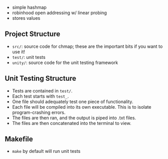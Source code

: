 - simple hashmap 
- robinhood open addressing w/ linear probing
- stores values

## Project Structure
- `src/`: source code for chmap; these are the important bits if you want to use it!
- `test/`: unit tests
- `unity/`: source code for the unit testing framework

## Unit Testing Structure
- Tests are contained in `test/`.
- Each test starts with `test_`.
- One file should adequately test one piece of functionality.
- Each file will be compiled into its own executable. This is to isolate program-crashing errors.
- The files are then ran, and the output is piped into .txt files.
- The files are then concatenated into the terminal to view.

## Makefile
- `make` by default will run unit tests